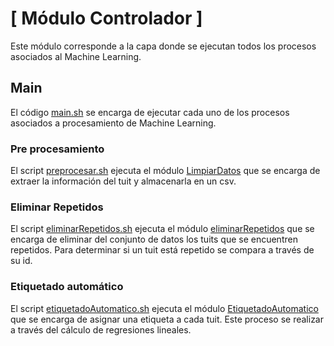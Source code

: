 # [ Módulo Controlador ]

Este módulo corresponde a la capa donde se ejecutan todos los procesos asociados al Machine Learning. 

## Main ##
El código [main.sh](https://github.com/lbarreraabarca/TwitterML/blob/master/Controlador/main.sh) se encarga de ejecutar cada uno de los procesos asociados
a procesamiento de Machine Learning.

### Pre procesamiento ###
El script [preprocesar.sh](https://github.com/lbarreraabarca/TwitterML/blob/master/Controlador/preprocesar.sh) ejecuta el módulo [LimpiarDatos](https://github.com/lbarreraabarca/TwitterML/tree/master/Preprocesamiento/LimpiarDatos)
 que se encarga de extraer la información del tuit y almacenarla en un csv.

### Eliminar Repetidos ###
El script [eliminarRepetidos.sh](https://github.com/lbarreraabarca/TwitterML/blob/master/Controlador/eliminarRepetidos.sh) ejecuta el módulo [eliminarRepetidos](https://github.com/lbarreraabarca/TwitterML/tree/master/Preprocesamiento/UTIL/eliminarRepetidos)
 que se encarga de eliminar del conjunto de datos los tuits que se encuentren repetidos. Para determinar si un tuit está repetido se compara a través de su id. 

### Etiquetado automático ###
El script [etiquetadoAutomatico.sh](https://github.com/lbarreraabarca/TwitterML/blob/master/Controlador/etiquetadoAutomatico.sh) ejecuta el módulo [EtiquetadoAutomatico](https://github.com/lbarreraabarca/TwitterML/tree/master/Preprocesamiento/EtiquetadoAutomatico)
que se encarga de asignar una etiqueta a cada tuit. Este proceso se realizar a través del cálculo de regresiones lineales. 

  
  

